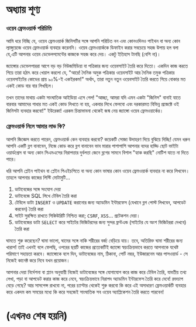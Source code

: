 # অধ্যায় শূণ্য

### ওয়েব ফ্রেমওয়ার্ক পরিচিতি

আমি ধরে নিচ্ছি যে, ওয়েব ফ্রেমওয়ার্ক জিনিসটির সঙ্গে আপনি পরিচিত নন এবং কোনওদিনও পাইথন বা অন্য কোন ল্যাঙ্গুয়েজে ওয়েব ফ্রেমওয়ার্ক ব্যবহার করেননি।  ওয়েব ফ্রেমওয়ার্ককে ডিফাইন করার সবচেয়ে সহজ উপায় হল বলা যে,এটি আপনার ওয়েব ডেভেলপমেন্টের কাজকে সহজ করে দেয়। একটু ইতিহাস টানছি (বেশি না)।

জ্যাঙ্গোর ডেভেলপাররা আগে বড় বড় নিউজমিডিয়া বা পত্রিকার জন্য ওয়েবসাইট তৈরি করে দিতো। একদিন কাজ করতে গিয়ে তারা হঠাৎ করে খেয়াল করলো যে, "আরে! দৈনিক অমুক পত্রিকার ওয়েবসাইট আর দৈনিক তমুক পত্রিকার ওয়েবসাইটের কোডের প্রায় ৯০%-ই একইরকম!" অর্থাৎ, তারা নতুন নতুন ওয়েবসাইট তৈরি করতে গিয়ে বোকার মত একই কোড বার বার লিখছিল।

তখন তাদের মাথায় একটা সাংঘাতিক আইডিয়া এসে গেল! "আচ্ছা, আমরা যদি এমন একটা "জিনিস" বানাই যাতে বারবার আমাদের গাধার মত একই কোড লিখতে না হয়, একবার লিখে ফেলবো এবং দরকারমত বিভিন্ন প্রজেক্টে ওই জিনিসটা ব্যবহার করবো!" ইউরেকা! এরকম চিন্তাভাবনা থেকেই জন্ম নেয় জ্যাঙ্গো ওয়েব ফ্রেমওয়ার্কের।

### ফ্রেমওয়ার্ক নিলে আমার লাভ কি?

আপনি জিজ্ঞেস করতে পারেন, ফ্রেমওয়ার্ক কেন ব্যবহার করবো? কয়েকটি সোজা উদাহরণ দিয়ে বুঝিয়ে দিচ্ছি! যেমন ধরুন আপনি একটি ব্লগ বানাবেন, নিজে কোড করে ব্লগ বানাবেন ভাব মারার পাশাপাশি আপনার বদের হাড্ডি ছোট ভাইটা ওয়ার্ডপ্রেস বা অন্য কোন সিএমএসের নিরাপত্তার দুর্বলতা জেনে ব্লগের সামনে বিশাল "হ্যাক করছি" নোটিশ যাতে না দিতে পারে।

ধরি আপনি প্লেইন পাইথন বা প্লেইন পিএইচপিতে বা অন্য কোন ভাষার কোন ওয়েব ফ্রেমওয়ার্ক ব্যবহার না করে লিখবেন। তাহলে আপনার কাজের লিস্টি মোটামুটি... 

1. ডাটাবেজের সঙ্গে সংযোগ দেয়া
2. ডাটাবেজে SQL লিখে টেবিল তৈরি করা
3. টেবিলে ডাটা `INSERT` ও `UPDATE` করানোর জন্য অ্যাডমিন ইন্টারফেস (যেখানে ব্লগ পোস্ট লিখবেন, আপডেট করবেন) তৈরি করা
4. সাইট সুরক্ষিত রাখতে সিকিউরিটি নিশ্চিত করা; `CSRF`, `XSS`... প্রটেকশন দেয়া।
5. ডাটাবেজের ডাটা `SELECT` করে সাইটের ভিজিটরদের জন্য সুন্দর ফ্রন্টএন্ড (সাইটের যে অংশ ভিজিটররা দেখবে) তৈরি করা

ঘামতে শুরু করেছেন? ঘামা ভালো, ঘামের সঙ্গে নাকি শরীরের বর্জ্য বেড়িয়ে যায়। তবে, অতিরিক্ত ঘামা শরীরের জন্য খারাপ! তাই এখনই বলে ফেলছি, ওপরের ছয়টি কাজের প্রত্যেকটিই জ্যাঙ্গো স্বয়ংক্রিয়ভাবে করতে আপনাকে যথেষ্ট পরিমাণে সহায়তা করবে। জ্যাঙ্গোকে বলে দিন, ডাটাবেজের নাম, ঠিকানা, পোর্ট নম্বর, ইউজারনেম আর পাসওয়ার্ড - সে নিজেই কানেক্ট করে নিবে যখন প্রয়োজন।

আপনার দেয়া নির্দেশনা বা প্ল্যান অনুযায়ী নিজেই ডাটাবেজের সঙ্গে যোগাযোগ করে কাজ করে টেবিল তৈরি, যাবতীয় তথ্য লেখা, পড়া বা আপডেট করার কাজ করে নেবে, স্বয়ংক্রিয়ভাবে নিরাপদ অ্যাডমিন ইন্টারফেস তৈরি করে দেবে! রক্তচাপ বেড়ে গেছে? আর সাসপেন্স রাখবো না, পরের চ্যাপ্টার থেকেই শুরু করবো কি করে এই অসাধারণ ফ্রেমওয়ার্কটি ব্যবহার করে একদম কম সময়ের মধ্যে কি করে সহজেই সাংঘাতিক সব ওয়েব অ্যাপ্লিকেশন তৈরি করতে পারবেন!

# (এখনও শেষ হয়নি)
